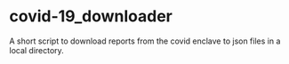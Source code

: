 # covid-19_downloader
A short script to download reports from the covid enclave to json files in a local directory. 
